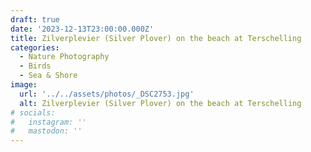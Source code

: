 ```yaml
---
draft: true
date: '2023-12-13T23:00:00.000Z'
title: Zilverplevier (Silver Plover) on the beach at Terschelling
categories:
  - Nature Photography
  - Birds
  - Sea & Shore
image:
  url: '../../assets/photos/_DSC2753.jpg'
  alt: Zilverplevier (Silver Plover) on the beach at Terschelling
# socials:
#   instagram: ''
#   mastodon: ''
---
```


